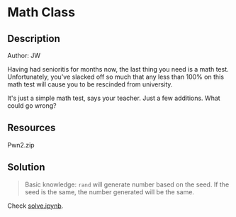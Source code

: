# Math Class
## Description
Author: JW

Having had senioritis for months now, the last thing you need is a math test. Unfortunately, you've slacked off so much that any less than 100% on this math test will cause you to be rescinded from university.

It's just a simple math test, says your teacher. Just a few additions. What could go wrong?
## Resources
Pwn2.zip
## Solution
> Basic knowledge: `rand` will generate number based on the seed. If the seed is the same, the number generated will be the same.  

Check [solve.ipynb](./solve.ipynb).  